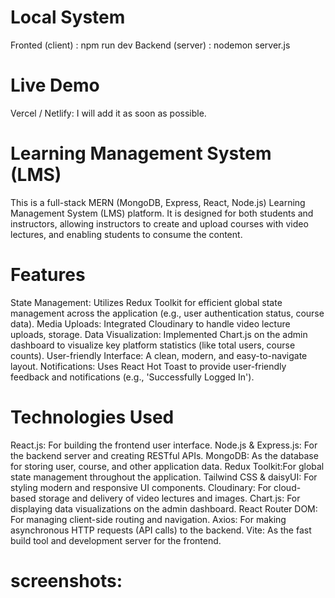 # Local System 
Fronted (client) : npm run dev 
Backend (server) : nodemon server.js 

# Live Demo
Vercel / Netlify: I will add it as soon as possible.

# Learning Management System (LMS)
This is a full-stack MERN (MongoDB, Express, React, Node.js) Learning Management System (LMS) platform. It is designed for both students and instructors, allowing instructors to create and upload courses with video lectures, and enabling students to consume the content.

# Features


State Management: Utilizes Redux Toolkit for efficient global state management across the application (e.g., user authentication status, course data).
Media Uploads: Integrated Cloudinary to handle video lecture uploads, storage.
Data Visualization: Implemented Chart.js on the admin dashboard to visualize key platform statistics (like total users, course counts).
User-friendly Interface: A clean, modern, and easy-to-navigate layout.
Notifications: Uses React Hot Toast to provide user-friendly feedback and notifications (e.g., 'Successfully Logged In').

# Technologies Used

React.js: For building the frontend user interface.
Node.js & Express.js: For the backend server and creating RESTful APIs.
MongoDB: As the database for storing user, course, and other application data.
Redux Toolkit:For global state management throughout the application.
Tailwind CSS & daisyUI: For styling modern and responsive UI components.
Cloudinary: For cloud-based storage and delivery of video lectures and images.
Chart.js: For displaying data visualizations on the admin dashboard.
React Router DOM: For managing client-side routing and navigation.
Axios: For making asynchronous HTTP requests (API calls) to the backend.
Vite: As the fast build tool and development server for the frontend.


# screenshots: 

